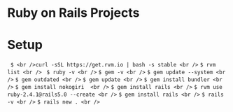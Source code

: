 # Ruby on Rails Projects

# Setup
``` $ <br />curl -sSL https://get.rvm.io | bash -s stable <br />```
```$ rvm list <br /> ```
``` $ ruby -v <br /> ```
``` $ gem -v <br /> ```
``` $ gem update --system <br /> ```
``` $ gem outdated <br /> ```
``` $ gem update <br /> ```
``` $ gem install bundler <br /> ```
``` $ gem install nokogiri  <br /> ```
``` $ gem install rails <br /> ```
``` $ rvm use ruby-2.4.1@rails5.0 --create <br /> ```
``` $ gem install rails <br /> ```
``` $ rails -v <br /> ```
``` $ rails new . <br /> ```

